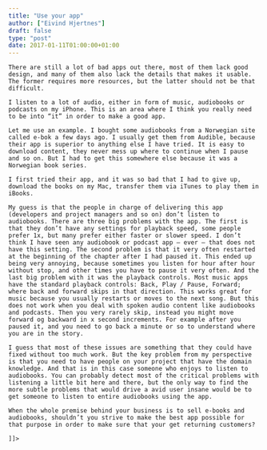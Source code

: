 ```yaml
---
title: "Use your app"
author: ["Eivind Hjertnes"]
draft: false
type: "post"
date: 2017-01-11T01:00:00+01:00
---
```


<div class="HTML">
  <div></div>

<p>

</div>

```text
There are still a lot of bad apps out there, most of them lack good design, and many of them also lack the details that makes it usable. The former requires more resources, but the latter should not be that difficult.
```

<div class="HTML">
  <div></div>

</p>

</div>

<div class="HTML">
  <div></div>

<p>

</div>

```text
I listen to a lot of audio, either in form of music, audiobooks or podcasts on my iPhone. This is an area where I think you really need to be into “it” in order to make a good app.
```

<div class="HTML">
  <div></div>

</p>

</div>

<div class="HTML">
  <div></div>

<p>

</div>

```text
Let me use an example. I bought some audiobooks from a Norwegian site called e-bok a few days ago. I usually get them from Audible, because their app is superior to anything else I have tried. It is easy to download content, they never mess up where to continue when I pause and so on. But I had to get this somewhere else because it was a Norwegian book series.
```

<div class="HTML">
  <div></div>

</p>

</div>

<div class="HTML">
  <div></div>

<p>

</div>

```text
I first tried their app, and it was so bad that I had to give up, download the books on my Mac, transfer them via iTunes to play them in iBooks.
```

<div class="HTML">
  <div></div>

</p>

</div>

<div class="HTML">
  <div></div>

<p>

</div>

```text
My guess is that the people in charge of delivering this app (developers and project managers and so on) don’t listen to audiobooks. There are three big problems with the app. The first is that they don’t have any settings for playback speed, some people prefer 1x, but many prefer either faster or slower speed. I don’t think I have seen any audiobook or podcast app – ever – that does not have this setting. The second problem is that it very often restarted at the beginning of the chapter after I had paused it. This ended up being very annoying, because sometimes you listen for hour after hour without stop, and other times you have to pause it very often. And the last big problem with it was the playback controls. Most music apps have the standard playback controls: Back, Play / Pause, Forward; where back and forward skips in that direction. This works great for music because you usually restarts or moves to the next song. But this does not work when you deal with spoken audio content like audiobooks and podcasts. Then you very rarely skip, instead you might move forward og backward in x second increments. For example after you paused it, and you need to go back a minute or so to understand where you are in the story.
```

<div class="HTML">
  <div></div>

</p>

</div>

<div class="HTML">
  <div></div>

<p>

</div>

```text
I guess that most of these issues are something that they could have fixed without too much work. But the key problem from my perspective is that you need to have people on your project that have the domain knowledge. And that is in this case someone who enjoys to listen to audiobooks. You can probably detect most of the critical problems with listening a little bit here and there, but the only way to find the more subtle problems that would drive a avid user insane would be to get someone to listen to entire audiobooks using the app.
```

<div class="HTML">
  <div></div>

</p>

</div>

<div class="HTML">
  <div></div>

<p>

</div>

```text
When the whole premise behind your business is to sell e-books and audiobooks, shouldn’t you strive to make the best app possible for that purpose in order to make sure that your get returning customers?
```

<div class="HTML">
  <div></div>

</p>

</div>

<div class="HTML">
  <div></div>

<p>

</div>

```text
]]>
```

<div class="HTML">
  <div></div>

</p>

</div>
